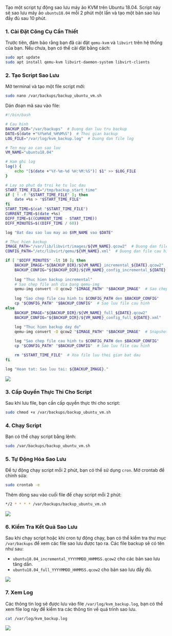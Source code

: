 Tạo một script tự động sao lưu máy ảo KVM trên Ubuntu 18.04. Script này sẽ sao lưu máy ảo `ubuntu18.04` mỗi 2 phút một lần và tạo một bản sao lưu đầy đủ sau 10 phút.

### 1. Cài Đặt Công Cụ Cần Thiết

Trước tiên, đảm bảo rằng bạn đã cài đặt `qemu-kvm` và `libvirt` trên hệ thống của bạn. Nếu chưa, bạn có thể cài đặt bằng cách:

```bash
sudo apt update
sudo apt install qemu-kvm libvirt-daemon-system libvirt-clients
```

### 2. Tạo Script Sao Lưu

Mở terminal và tạo một file script mới:

```bash
sudo nano /var/backups/backup_ubuntu_vm.sh
```

Dán đoạn mã sau vào file:

```bash
#!/bin/bash

# Cau hinh
BACKUP_DIR="/var/backups"  # Duong dan luu tru backup
DATE=$(date +"%Y%m%d_%H%M%S")  # Thoi gian backup
LOG_FILE="/var/log/kvm_backup.log"  # Duong dan file log

# Ten may ao can sao luu
VM_NAME="ubuntu18.04"

# Ham ghi log
log() {
    echo "[$(date +"%Y-%m-%d %H:%M:%S")] $1" >> $LOG_FILE
}

# Lay so phut da troi ke tu luc dau
START_TIME_FILE="/tmp/backup_start_time"
if [ ! -f "$START_TIME_FILE" ]; then
    date +%s > "$START_TIME_FILE"
fi
START_TIME=$(cat "$START_TIME_FILE")
CURRENT_TIME=$(date +%s)
DIFF_TIME=$((CURRENT_TIME - START_TIME))
DIFF_MINUTES=$((DIFF_TIME / 60))

log "Bat dau sao luu may ao $VM_NAME vao $DATE"

# Thuc hien backup
IMAGE_PATH="/var/lib/libvirt/images/${VM_NAME}.qcow2"  # Duong dan file anh dia
CONFIG_PATH="/etc/libvirt/qemu/${VM_NAME}.xml"  # Duong dan file cau hinh

if [ "$DIFF_MINUTES" -lt 10 ]; then
    BACKUP_IMAGE="${BACKUP_DIR}/${VM_NAME}_incremental_${DATE}.qcow2"
    BACKUP_CONFIG="${BACKUP_DIR}/${VM_NAME}_config_incremental_${DATE}.xml"
    
    log "Thuc hien backup incremental"
    # Sao chep file anh dia bang qemu-img
    qemu-img convert -O qcow2 "$IMAGE_PATH" "$BACKUP_IMAGE"  # Sao chep voi dinh dang qcow2 ho tro snapshot
    
    log "Sao chep file cau hinh tu $CONFIG_PATH den $BACKUP_CONFIG"
    cp "$CONFIG_PATH" "$BACKUP_CONFIG"  # Sao luu file cau hinh
else
    BACKUP_IMAGE="${BACKUP_DIR}/${VM_NAME}_full_${DATE}.qcow2"
    BACKUP_CONFIG="${BACKUP_DIR}/${VM_NAME}_config_full_${DATE}.xml"
    
    log "Thuc hien backup day du"
    qemu-img convert -O qcow2 "$IMAGE_PATH" "$BACKUP_IMAGE"  # Snapshot qcow2

    log "Sao chep file cau hinh tu $CONFIG_PATH den $BACKUP_CONFIG"
    cp "$CONFIG_PATH" "$BACKUP_CONFIG"  # Sao luu file cau hinh

    rm "$START_TIME_FILE"  # Xoa file luu thoi gian bat dau
fi

log "Hoan tat: Sao luu tai: ${BACKUP_IMAGE}."

```

![](https://img001.prntscr.com/file/img001/SL6kwf1eTxudBb6MFi6W3A.png)
### 3. Cấp Quyền Thực Thi Cho Script

Sau khi lưu file, bạn cần cấp quyền thực thi cho script:

```bash
sudo chmod +x /var/backups/backup_ubuntu_vm.sh
```

### 4. Chạy Script

Bạn có thể chạy script bằng lệnh:

```bash
sudo /var/backups/backup_ubuntu_vm.sh
```

### 5. Tự Động Hóa Sao Lưu

Để tự động chạy script mỗi 2 phút, bạn có thể sử dụng `cron`. Mở crontab để chỉnh sửa:

```bash
sudo crontab -e
```

Thêm dòng sau vào cuối file để chạy script mỗi 2 phút:

```bash
*/2 * * * * /var/backups/backup_ubuntu_vm.sh
```
![](https://img001.prntscr.com/file/img001/Nmo9PPkKTL-FtC8fXf_2Zg.png)
### 6. Kiểm Tra Kết Quả Sao Lưu

Sau khi chạy script hoặc khi cron tự động chạy, bạn có thể kiểm tra thư mục `/var/backups` để xem các file sao lưu được tạo ra. Các file backup sẽ có tên như sau:

- `ubuntu18.04_incremental_YYYYMMDD_HHMMSS.qcow2` cho các bản sao lưu tăng dần.
- `ubuntu18.04_full_YYYYMMDD_HHMMSS.qcow2` cho bản sao lưu đầy đủ.

![](https://img001.prntscr.com/file/img001/EUZP1gGBRUOW54QqVD14aw.png)
### 7. Xem Log

Các thông tin log sẽ được lưu vào file `/var/log/kvm_backup.log`, bạn có thể xem file log này để kiểm tra các thông tin về quá trình sao lưu.

```bash
cat /var/log/kvm_backup.log
```
![](https://img001.prntscr.com/file/img001/lBrfyQR-RG29gCM28YKpmw.png)
